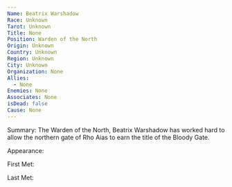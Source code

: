 ```yaml
---
Name: Beatrix Warshadow
Race: Unknown
Tarot: Unknown
Title: None
Position: Warden of the North
Origin: Unknown
Country: Unknown
Region: Unknown
City: Unknown
Organization: None
Allies:
  - None
Enemies: None
Associates: None
isDead: false
Cause: None
---
```

Summary:
The Warden of the North, Beatrix Warshadow has worked hard to allow the northern gate of Rho Aias to earn the title of the Bloody Gate.

Appearance: 

First Met: 

Last Met: 
